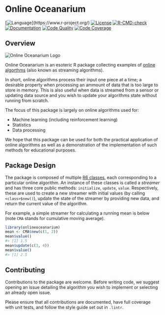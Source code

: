 # Online Oceanarium

[![Language](https://img.shields.io/badge/Language-R_(4.1.0%2B)-orange.svg)](https://www.r-project.org/)
[![License](https://img.shields.io/badge/License-MIT-yellow.svg)](https://opensource.org/licenses/MIT)
[![R-CMD-check](https://github.com/THargreaves/online-oceanarium/workflows/R-CMD-check/badge.svg)](https://github.com/THargreaves/online-oceanarium/actions)
[![Documentation](https://img.shields.io/badge/docs-stable-blue.svg)](http://thargreaves.github.io/online-oceanarium/)
[![Code Quality](https://github.com/THargreaves/online-oceanarium/workflows/Lint%20Code%20Base/badge.svg)](https://github.com/marketplace/actions/super-linter)
[![Code Coverage](https://img.shields.io/codecov/c/github/THargreaves/online-oceanarium)](https://app.codecov.io/gh/THargreaves/online-oceanarium/)

## Overview

![Online Oceanarium Logo](https://user-images.githubusercontent.com/38204689/118853426-a6b9d300-b8cb-11eb-97f1-6420cd8c59a1.png)

Online Oceanarium is an esoteric R package collecting examples of [online algorthms](https://en.wikipedia.org/wiki/Online_algorithm) (also known as streaming algorithms).

In short, online algorithms process their input one piece at a time; a desirable property when processing an ammount of data that is too large to store in memory. This is also useful when data is streamed from a sensor or updating data source and you wish to update your algorithms state without running from scratch.

The focus of this package is largely on online algorithms used for:

- Machine learning (including reinforcement learning)
- Statistics
- Data processing

We hope that this package can be used for both the practical application of online algorithms as well as a demonstration of the implementation of such methods for educational purposes.

## Package Design

The package is composed of multiple [R6 classes](https://adv-r.hadley.nz/r6.html), each corresponding to a particular online algorithm. An instance of these classes is called a _streamer_ and has three core public methods: `initialize`, `update`, `value`. Respectively, these are used to create a new streamer with initial values (by calling `<class>$new()`), update the state of the streamer by providing new data, and return the current value of the algorithm.

For example, a simple streamer for calculating a running mean is below (note `CMA` stands for cumulative moving average).

```r
library(onlineoceanarium)
mean <- CMA$new(c(1, 2))
mean$value()
#> [1] 1.5
mean$update(c(3, 4))
mean$value()
#> [1] 2.5
```

## Contributing

Contributions to the package are welcome. Before writing code, we suggest opening an issue detailing the algorithm you wish to implement or selecting an already open issue.

Please ensure that all contributions are documented, have full coverage with unit tests, and follow the style guide set out in `.lintr`.
